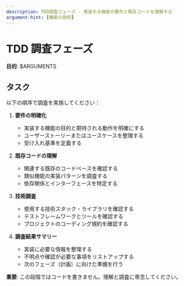 ```yaml
---
description: TDD調査フェーズ - 実装する機能の要件と既存コードを理解する
argument-hint: [機能の説明]
---
```


# TDD 調査フェーズ

**目的**: $ARGUMENTS

## タスク

以下の順序で調査を実施してください：

1. **要件の明確化**
   - 実装する機能の目的と期待される動作を明確にする
   - ユーザーストーリーまたはユースケースを整理する
   - 受け入れ基準を定義する

2. **既存コードの理解**
   - 関連する既存のコードベースを確認する
   - 類似機能の実装パターンを調査する
   - 依存関係とインターフェースを特定する

3. **技術調査**
   - 使用する技術スタック・ライブラリを確認する
   - テストフレームワークとツールを確認する
   - プロジェクトのコーディング規約を確認する

4. **調査結果サマリー**
   - 実装に必要な情報を整理する
   - 不明点や確認が必要な事項をリストアップする
   - 次のフェーズ（計画）に向けた準備を行う

**重要**: この段階ではコードを書きません。理解と調査に専念してください。
